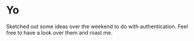 # Yo
Sketched out some ideas over the weekend to do with authentication. Feel free to have a look over them and roast me.
